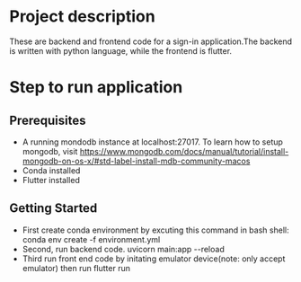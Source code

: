 # Project description
These are backend and frontend code for a sign-in application.The backend is written with python language, while the frontend is flutter.

# Step to run application
## Prerequisites
- A running mondodb instance at localhost:27017. To learn how to setup mongodb, visit https://www.mongodb.com/docs/manual/tutorial/install-mongodb-on-os-x/#std-label-install-mdb-community-macos
- Conda installed
- Flutter installed
## Getting Started
- First create conda environment by excuting this command in bash shell: conda env create -f environment.yml
- Second, run backend code. uvicorn main:app --reload       
- Third run front end code by initating emulator device(note: only accept emulator) then run flutter run  

